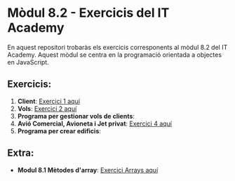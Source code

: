 # Mòdul 8.2 - Exercicis del IT Academy

En aquest repositori trobaràs els exercicis corresponents al mòdul 8.2 del IT Academy. Aquest mòdul se centra en la programació orientada a objectes en JavaScript.

## Exercicis:

1. **Client**: [Exercici 1 aquí](https://github.com/Luovtyrell/FDLP_Lucia-M-Ordonez-Vilanova/tree/f136440e1ff5e32795b801cdded1479e10546676/ej%201)
2. **Vols**: [Exercici 2 aquí](https://github.com/Luovtyrell/FDLP_Lucia-M-Ordonez-Vilanova/tree/f136440e1ff5e32795b801cdded1479e10546676/ej%202)
3. **Programa per gestionar vols de clients**:
4. **Avió Comercial, Avioneta i Jet privat**: [Exercici 4 aquí](https://github.com/Luovtyrell/FDLP_Lucia-M-Ordonez-Vilanova/tree/c4f2a76248ed54da1d065809060c01a101ed6ceb/ej%204)
5. **Programa per crear edificis**: 

## Extra:

- **Modul 8.1 Mètodes d'array**: [Exercici Arrays aquí](https://github.com/Luovtyrell/FDLP_Lucia-M-Ordonez-Vilanova/tree/f136440e1ff5e32795b801cdded1479e10546676/M%208.1/ej%201)
